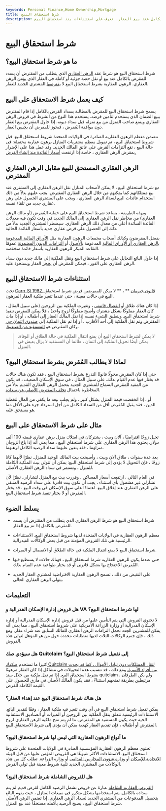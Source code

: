 ```yaml
---
keywords: Personal Finance,Home Ownership,Mortgage
title: شرط استحقاق البيع
description: يعطي شرط استحقاق البيع للمقرض الحق في السداد الكامل عند بيع العقار. تعرف على استثناءات بند استحقاق البيع.
---
```


# شرط استحقاق البيع
## ما هو شرط استحقاق البيع؟

شرط استحقاق البيع هو شرط عقد [الرهن العقاري](/mortgage) الذي يتطلب من المقترض أن يسدد للمقرض بالكامل عند بيع أو نقل حصة جزئية أو كاملة في العقار الذي يؤمن الرهن العقاري. الرهون العقارية بشرط استحقاق البيع لا [يفترضها](/assumablemortgage) المشتري الجديد للعقار.

## كيف يعمل شرط الاستحقاق على البيع

يسمح شرط استحقاق البيع للمقرض بالمطالبة بسداد القرض بالكامل إذا قام المقترض ببيع الضمان الذي يستخدم لتأمين قرضه. يستخدم هذا النوع من الشرط في قروض الرهن العقاري ويمنع صاحب المنزل من بيع منزله قبل سداد ديونه. إذا حاول المقترض بيع العقار دون موافقة المُقرض ، فيجوز للمقرض أن [يحبس](/foreclosure) العقار.

تتضمن معظم الرهون العقارية الصادرة في الولايات المتحدة شروط استحقاق البيع. قبل شروط استحقاق البيع ، تم تمويل معظم مشتريات المنازل برهون عقارية محتملة: في حالة البيع ، تقع التزامات القرض على عاتق المالك الجديد. وقد عمل هذا على الإضرار بمقرض الرهن العقاري ، خاصة إذا ارتفعت [أسعار الفائدة منذ إنشاء القرض.](/interestrate)

## الرهن العقاري المستحق للبيع مقابل الرهن العقاري المفترض

مع شرط استحقاق البيع ، لا يمكن لأصحاب المنازل نقل الرهن العقاري إلى المشتري عند بيع ممتلكاتهم كما يمكنهم من خلال الرهن العقاري المفترض. يجب عليهم بدلاً من ذلك استخدام عائدات البيع لسداد الرهن العقاري ، ويجب على المشتري الحصول على رهن عقاري جديد من تلقاء نفسه.

وبهذه الطريقة ، يساعد شرط استحقاق البيع على حماية المُقرض (أو مالك الرهن العقاري) من مخاطر نقل الرهن العقاري إلى المالك الجديد في وقت تكون فيه معدلات الفائدة السائدة أعلى من معدل ذلك الرهن العقاري. سيضطر المشتري الجديد بدلاً من ذلك إلى الحصول على قرض عقاري جديد بأسعار الفائدة الحالية.

يفضل المقرضون وكذلك أصحاب مجمعات الرهون العقارية مثل [الأوراق المالية المدعومة بالرهن العقاري أو الأوراق المالية](/mbs) المدعومة [بالأصول](/asset-backedsecurity) أو [التزامات الديون المضمونة](/cdo) عمومًا التقاعد المبكر للرهون العقارية بأسعار فائدة منخفضة.

إذا حاول البائع التحايل على شرط استحقاق البيع ونقل الملكية إلى مالك جديد دون سداد الرهن العقاري على الفور ، فيمكن للمقرض أن [يحجز](/foreclosure) العقار ويستحوذ عليه.

## استثناءات شرط الاستحقاق للبيع

تحت [Garn-St 1982. قانون جيرمان](/garn-st-germain-depository-institutions-act) ** ، ** لا يمكن للمقرضين فرض شرط استحقاق البيع في حالات معينة ، حتى عندما تتغير ملكية العقار المرهون.

إذا كان هناك طلاق أو [انفصال قانوني](/legal-separation) ، وتغيرت الملكية بين الزوجين (على سبيل المثال ، كان العقار مملوكًا بشكل مشترك وأصبح مملوكًا لزوج واحد) ، فلا يمكن للمقرض تنفيذ شرط استحقاق البيع. وينطبق الشيء نفسه إذا نقل المالك العقار إلى أطفاله ، أو إذا مات المقترض وتم نقل الملكية إلى أحد الأقارب ، أو إذا تم نقل الملكية إلى [صندوق ائتمان حي](/living-trust) وكان المقترض هو [المستفيد من الصندوق](/beneficiary-of-trust).

> لا يمكن لشرط استحقاق البيع أن يمنع انتقال الملكية في حالة الطلاق أو الوفاة. يمكن أيضًا تحويل الملكية إلى ائتمان ، طالما أن المستفيد لا يزال يعيش في المنزل.

>

## لماذا لا يطالب المُقرض بشرط استحقاق البيع؟

حتى إذا كان المقرض مخولًا قانونًا التذرع بشرط استحقاق البيع ، فقد تكون هناك حالات قد يختار فيها عدم القيام بذلك. على سبيل المثال ، في سوق الإسكان الضعيف ، قد يكون من المفيد للمقرض السماح للمشتري الجديد بتحمل الرهن العقاري القديم بدلاً من المخاطرة باحتمال [تخلف المقترض الأصلي عن سداده](/default2).

أو ، إذا انخفضت قيمة المنزل بشكل كبير ، ولم يجلب بيعه ما يكفي من المال لتغطية الدين ، فقد يقبل المُقرض أقل من السداد الكامل من أجل استرداد جزء على الأقل مما هو مستحق عليه.

## مثال على شرط الاستحقاق على البيع

تخيل زوجًا افتراضيًا ، آلان وبيث ، يشتركان في امتلاك منزل برهن عقاري قيمته 100 ألف دولار. يحتوي هذا الرهن العقاري على شرط استحقاق البيع ، مما يعني أنه إذا باع الزوجان منزلهما ، فقد يتعين عليهما سداد الرصيد الكامل لرهنهما.

بعد عدة سنوات ، طلاق آلان وبيث ، وأصبحت بيث المالك الوحيد للمنزل. نظرًا لأنهما كانا زوجًا ، فإن التحويل لا يؤدي إلى شرط استحقاق البيع: يمكن أن تتولى بيث الملكية الكاملة للمنزل ، وتستمر في سداد الرهن العقاري الأصلي.

في العام التالي ، ارتفعت أسعار المساكن ، وقررت بيث بيع المنزل لتشارلي. نظرًا لأن تشارلي غير مشمول بأي استثناء ، يجب أن تكون بيث قادرة على سداد الرصيد المتبقي على الرهن العقاري عند إغلاق البيع. اعتمادًا على سوق الإسكان في وقت البيع ، قد يختار المقرض أو لا يختار تنفيذ شرط استحقاق البيع.

## يسلط الضوء

- شرط استحقاق البيع هو شرط الرهن العقاري الذي يتطلب من المقترض أن يسدد للمقرض بالكامل إذا تم بيع العقار.

- معظم الرهون العقارية في الولايات المتحدة لديها شروط استحقاق البيع. الاستثناءات الرئيسية هي تلك القروض المؤمنة من قبل بعض الوكالات الفيدرالية.

- شرط استحقاق البيع لا يمنع انتقال الملكية في حالة الطلاق أو الانفصال أو الميراث.

- حتى عندما يكون للرهون العقارية شرط استحقاق البيع ، فهناك حالات لا يستطيع فيها المُقرض الاحتجاج بها بشكل قانوني أو قد يختار طواعية عدم القيام بذلك.

- على النقيض من ذلك ، تسمح الرهون العقارية الافتراضية لمشتري العقار الجديد بتولي الرهن العقاري الحالي.

## التعليمات

### هل قروض إدارة الإسكان الفدرالية و VA لها شرط استحقاق البيع؟

لا تحتوي القروض التي يتم التأمين عليها من قبل قروض إدارة الإسكان الفدرالية أو إدارة الإسكان الفدرالية أو وزارة الزراعة الأمريكية على شروط استحقاق البيع ، مما يعني أنه يمكن للمشترين الجدد تحمل التزامات الرهن العقاري للمالك السابق عند شراء عقار. ومع ذلك ، فإن جميع الوكالات الثلاث لديها متطلبات محددة حول من هو المؤهل لتولي هذه القروض.

### هل سيؤدي صك Quitclaim إلى تفعيل شرط استحقاق البيع؟

كثيرا ما تستخدم [صكوك Quitclaim لنقل الممتلكات دون تبادل الأموال ، كما قد يحدث بين أفراد الأسرة.](/quitclaimdeed) ومع ذلك ، قد تتسبب هذه التحويلات في مشاكل إذا كان العقار مرهونًا بشرط استحقاق البيع. إذا تم نقل ملكية من خلال سند quitclaim ، ولم يكن الطرفان مرتبطين بطريقة تمنحهم استثناءً ، فقد يكون المالك الأصلي في مأزق للحصول على القيمة الكاملة للقرض.

### هل هناك شرط استحقاق البيع عند إهداء العقار؟

يمكن تفعيل شرط استحقاق البيع في أي وقت تتغير فيه ملكية العقار ، وفقًا لتقدير البائع. الاستثناءات الرئيسية تتعلق بنقل الملكية بين الزوجين أو الميراث أو الصناديق الاستئمانية الحية حيث يكون المستفيد هو المقترض. ما لم يتم منح ملكية الرهن العقاري لزوج المقترض أو أطفاله ، فإن تقديم العقار كهدية يمكن أن يؤدي إلى شرط الاستحقاق للبيع.

### ما أنواع الرهون العقارية التي ليس لها شرط استحقاق البيع؟

تحتوي معظم الرهون العقارية المؤسسية الصادرة في الولايات المتحدة على شروط استحقاق البيع. الاستثناءات الأكثر شيوعًا هي القروض المؤمن عليها من قبل الهيئة [الاتحادية للإسكان](/fhaloan) أو [وزارة شؤون المحاربين القدامى](/valoan) أو وزارة الزراعة. تطلب كل من هذه الوكالات من المشتري الجديد تلبية شروط معينة قبل تولي القرض.

### هل للقروض الشاملة شرط استحقاق البيع؟

[القروض العقارية الشاملة](/wraparound-mortgage) عبارة عن قروض تشمل الرصيد الكامل لقرض قديم لم يتم سداده بالكامل. يتم استخدامها بشكل متكرر في مبيعات المنازل ، حيث يقوم البائع بتحصيل المدفوعات من المشتري الجديد لسداد الرهن العقاري. إذا تضمن الرهن الأصلي شرط استحقاق البيع ، يصبح الرصيد بأكمله مستحقًا عند بيع المنزل.

